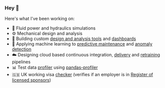 ### Hey 👋

Here's what I've been working on:
- 🌊 Fluid power and hydraulics simulations
- ⚙️ Mechanical design and analysis
- 🔧 Building custom [design and analysis tools](https://effmap.herokuapp.com/) and [dashboards](https://hsu-performance.hydreco.uk/)
- 🤖 Applying machine learning to [predictive maintenance](http://forecaster.hydreco.uk/) and [anomaly detection](http://detector.hydreco.uk/)
- ☁️ Designing cloud based continuous integration, [delivery](https://raw.githubusercontent.com/ivanokhotnikov/test_rig_serving/master/images/serving.png) and [retraining](https://raw.githubusercontent.com/ivanokhotnikov/test_rig_forecast_training/master/images/training_pipeline.png) pipelines
- 📊 Test data [profiler](https://test-data-profiling.hydreco.uk/) using [pandas-profiler](https://github.com/ydataai/pandas-profiling)
- :uk: UK working visa [checker](https://visa-checker-svlitkrr3q-ew.a.run.app/) (verifies if an employer is in [Register of licensed sponsors](https://www.gov.uk/government/publications/register-of-licensed-sponsors-workers))
